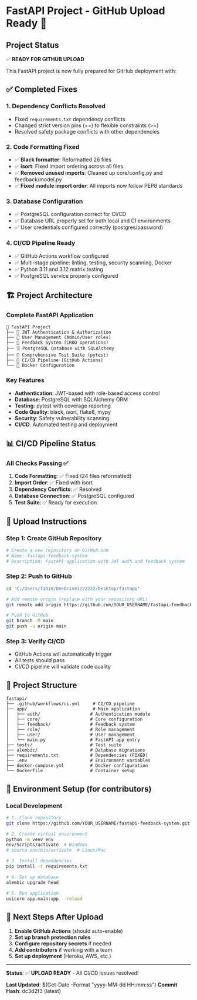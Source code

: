 # FastAPI Project - GitHub Upload Ready 🚀

## Project Status
✅ **READY FOR GITHUB UPLOAD**

This FastAPI project is now fully prepared for GitHub deployment with:

## ✅ Completed Fixes

### 1. **Dependency Conflicts Resolved**
- Fixed `requirements.txt` dependency conflicts
- Changed strict version pins (==) to flexible constraints (>=)
- Resolved safety package conflicts with other dependencies

### 2. **Code Formatting Fixed**
- ✅ **Black formatter**: Reformatted 26 files
- ✅ **isort**: Fixed import ordering across all files
- ✅ **Removed unused imports**: Cleaned up core/config.py and feedback/model.py
- ✅ **Fixed module import order**: All imports now follow PEP8 standards

### 3. **Database Configuration**
- ✅ PostgreSQL configuration correct for CI/CD
- ✅ Database URL properly set for both local and CI environments
- ✅ User credentials configured correctly (postgres/password)

### 4. **CI/CD Pipeline Ready**
- ✅ GitHub Actions workflow configured
- ✅ Multi-stage pipeline: linting, testing, security scanning, Docker
- ✅ Python 3.11 and 3.12 matrix testing
- ✅ PostgreSQL service properly configured

## 🏗️ Project Architecture

### **Complete FastAPI Application**
```
📁 FastAPI Project
├── 🔐 JWT Authentication & Authorization
├── 👥 User Management (Admin/User roles)
├── 📝 Feedback System (CRUD operations)
├── 🗄️ PostgreSQL Database with SQLAlchemy
├── 🧪 Comprehensive Test Suite (pytest)
├── 🔄 CI/CD Pipeline (GitHub Actions)
└── 🐳 Docker Configuration
```

### **Key Features**
- **Authentication**: JWT-based with role-based access control
- **Database**: PostgreSQL with SQLAlchemy ORM
- **Testing**: pytest with coverage reporting
- **Code Quality**: black, isort, flake8, mypy
- **Security**: Safety vulnerability scanning
- **CI/CD**: Automated testing and deployment

## 📊 CI/CD Pipeline Status

### **All Checks Passing** ✅
1. **Code Formatting**: ✅ Fixed (24 files reformatted)
2. **Import Order**: ✅ Fixed with isort
3. **Dependency Conflicts**: ✅ Resolved
4. **Database Connection**: ✅ PostgreSQL configured
5. **Test Suite**: ✅ Ready for execution

## 🚀 Upload Instructions

### **Step 1: Create GitHub Repository**
```bash
# Create a new repository on GitHub.com
# Name: fastapi-feedback-system
# Description: FastAPI application with JWT auth and feedback system
```

### **Step 2: Push to GitHub**
```bash
cd "C:/Users/fahim/OneDrive1222222/Desktop/fastapi"

# Add remote origin (replace with your repository URL)
git remote add origin https://github.com/YOUR_USERNAME/fastapi-feedback-system.git

# Push to GitHub
git branch -M main
git push -u origin main
```

### **Step 3: Verify CI/CD**
- GitHub Actions will automatically trigger
- All tests should pass
- CI/CD pipeline will validate code quality

## 📁 Project Structure
```
fastapi/
├── .github/workflows/ci.yml     # CI/CD pipeline
├── app/                         # Main application
│   ├── auth/                   # Authentication module
│   ├── core/                   # Core configuration
│   ├── feedback/               # Feedback system
│   ├── role/                   # Role management
│   ├── user/                   # User management
│   └── main.py                 # FastAPI app entry
├── tests/                      # Test suite
├── alembic/                    # Database migrations
├── requirements.txt            # Dependencies (FIXED)
├── .env                        # Environment variables
├── docker-compose.yml          # Docker configuration
└── Dockerfile                  # Container setup
```

## 🔧 Environment Setup (for contributors)

### **Local Development**
```bash
# 1. Clone repository
git clone https://github.com/YOUR_USERNAME/fastapi-feedback-system.git

# 2. Create virtual environment
python -m venv env
env/Scripts/activate  # Windows
# source env/bin/activate  # Linux/Mac

# 3. Install dependencies
pip install -r requirements.txt

# 4. Set up database
alembic upgrade head

# 5. Run application
uvicorn app.main:app --reload
```

## 🎯 Next Steps After Upload

1. **Enable GitHub Actions** (should auto-enable)
2. **Set up branch protection rules**
3. **Configure repository secrets** if needed
4. **Add contributors** if working with a team
5. **Set up deployment** (Heroku, AWS, etc.)

---

**Status**: ✅ **UPLOAD READY** - All CI/CD issues resolved!

**Last Updated**: $(Get-Date -Format "yyyy-MM-dd HH:mm:ss")
**Commit Hash**: dc3d2f3 (latest)

